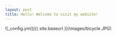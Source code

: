 ```yaml
---
layout: post
title: Hello! Welcome to visit my website!
---
```



![_config.yml]({{ site.baseurl }}/images/bicycle.JPG)
